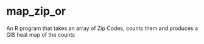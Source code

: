 # map_zip_or
An R program that takes an array of Zip Codes, counts them and produces a GIS heat map of the counts
